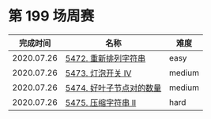 # 第 199 场周赛

**完成时间**|**名称**|**难度**
------------|--------|------------
2020.07.26|[5472. 重新排列字符串](./5472.%20重新排列字符串)|easy
2020.07.26|[5473. 灯泡开关 IV](./5473.%20子灯泡开关%20IV)|medium
2020.07.26|[5474. 好叶子节点对的数量](./5474.%20好叶子节点对的数量)|medium
2020.07.26|[5475. 压缩字符串 II](./5475.%20压缩字符串%20II)|hard
